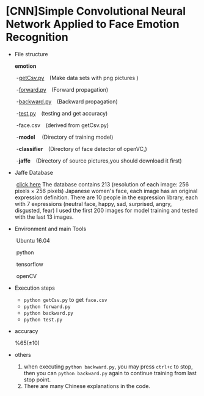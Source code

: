 # [CNN]Simple Convolutional Neural Network Applied to Face Emotion Recognition

+ File structure

  **emotion**

  ​	-[getCsv.py](./getCsv.py)&emsp;(Make data sets with png pictures )

  ​	-[forward.py](./forward.py)&emsp;(Forward propagation)

  ​	-[backward.py](./backward.py)&emsp;(Backward propagation)

  ​	-[test.py](./test.py)&emsp;(testing and get accuracy)

  ​	-face.csv&emsp;(derived from getCsv.py)

  ​	-**model**&emsp; (Directory of training model)

  ​	-**classifier**&emsp;(Directory of face detector of openVC,)

  ​	-**jaffe**&emsp;(Directory of source pictures,you should download it first)

+ Jaffe Database 

  ​	[click here](http://www.kasrl.org/jaffe.html)
  The database contains 213 (resolution of each image: 256 pixels × 256 pixels) Japanese women's face, each image has an original expression definition. There are 10 people in the expression library, each with 7 expressions (neutral face, happy, sad, surprised, angry, disgusted, fear)
  I used the first 200 images for model training and tested with the last 13 images.

+ Environment and main Tools

  ​	Ubuntu 16.04

  ​	python

  ​	tensorflow

  ​	openCV

+ Execution steps

  + `python getCsv.py` to get `face.csv`
  + `python forward.py `
  + `python backward.py`
  + `python test.py`

+ accuracy

  %65(±10)

+ others

  1. when executing `python backward.py`, you may press `ctrl+c` to stop, then you can `python backward.py` again to continue training from last stop point.
  2. There are many Chinese explanations in the code.
